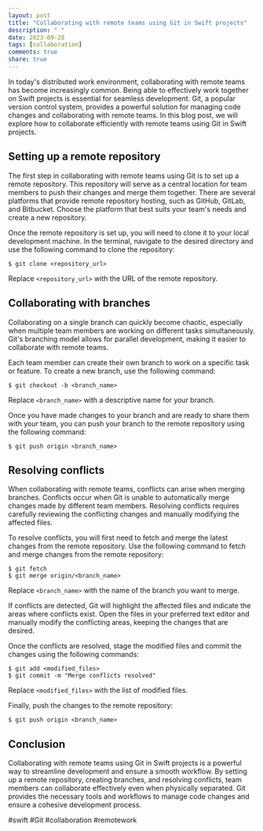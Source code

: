 ```yaml
---
layout: post
title: "Collaborating with remote teams using Git in Swift projects"
description: " "
date: 2023-09-28
tags: [collaboration]
comments: true
share: true
---
```


In today's distributed work environment, collaborating with remote teams has become increasingly common. Being able to effectively work together on Swift projects is essential for seamless development. Git, a popular version control system, provides a powerful solution for managing code changes and collaborating with remote teams. In this blog post, we will explore how to collaborate efficiently with remote teams using Git in Swift projects.

## Setting up a remote repository

The first step in collaborating with remote teams using Git is to set up a remote repository. This repository will serve as a central location for team members to push their changes and merge them together. There are several platforms that provide remote repository hosting, such as GitHub, GitLab, and Bitbucket. Choose the platform that best suits your team's needs and create a new repository.

Once the remote repository is set up, you will need to clone it to your local development machine. In the terminal, navigate to the desired directory and use the following command to clone the repository:

```
$ git clone <repository_url>
```

Replace `<repository_url>` with the URL of the remote repository.

## Collaborating with branches

Collaborating on a single branch can quickly become chaotic, especially when multiple team members are working on different tasks simultaneously. Git's branching model allows for parallel development, making it easier to collaborate with remote teams.

Each team member can create their own branch to work on a specific task or feature. To create a new branch, use the following command:

```
$ git checkout -b <branch_name>
```

Replace `<branch_name>` with a descriptive name for your branch.

Once you have made changes to your branch and are ready to share them with your team, you can push your branch to the remote repository using the following command:

```
$ git push origin <branch_name>
```

## Resolving conflicts

When collaborating with remote teams, conflicts can arise when merging branches. Conflicts occur when Git is unable to automatically merge changes made by different team members. Resolving conflicts requires carefully reviewing the conflicting changes and manually modifying the affected files.

To resolve conflicts, you will first need to fetch and merge the latest changes from the remote repository. Use the following command to fetch and merge changes from the remote repository:

```
$ git fetch
$ git merge origin/<branch_name>
```

Replace `<branch_name>` with the name of the branch you want to merge.

If conflicts are detected, Git will highlight the affected files and indicate the areas where conflicts exist. Open the files in your preferred text editor and manually modify the conflicting areas, keeping the changes that are desired.

Once the conflicts are resolved, stage the modified files and commit the changes using the following commands:

```
$ git add <modified_files>
$ git commit -m "Merge conflicts resolved"
```

Replace `<modified_files>` with the list of modified files.

Finally, push the changes to the remote repository:

```
$ git push origin <branch_name>
```

## Conclusion

Collaborating with remote teams using Git in Swift projects is a powerful way to streamline development and ensure a smooth workflow. By setting up a remote repository, creating branches, and resolving conflicts, team members can collaborate effectively even when physically separated. Git provides the necessary tools and workflows to manage code changes and ensure a cohesive development process.

#swift #Git #collaboration #remotework